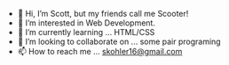 - 👋 Hi, I’m Scott, but my friends call me Scooter!
- 👀 I’m interested in Web Development.
- 🌱 I’m currently learning ... HTML/CSS
- 💞️ I’m looking to collaborate on ... some pair programing
- 📫 How to reach me ... skohler16@gmail.com

<!---
skohler16/skohler16 is a ✨ special ✨ repository because its `README.md` (this file) appears on your GitHub profile.
You can click the Preview link to take a look at your changes.
--->
